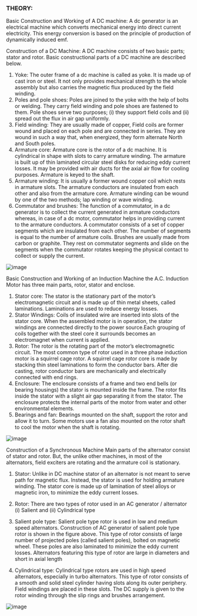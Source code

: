 ### THEORY: 

Basic Construction and Working of A DC machine: A dc generator is an electrical machine which converts mechanical energy into direct current electricity. This energy conversion is based on the principle of production of dynamically induced emf.

Construction of a DC Machine: A DC machine consists of two basic parts; stator and rotor. Basic constructional parts of a DC machine are described below. 
1. Yoke: The outer frame of a dc machine is called as yoke. It is made up of cast iron or steel. It not only provides mechanical strength to the whole assembly but also carries the magnetic flux produced by the field winding.
 2. Poles and pole shoes: Poles are joined to the yoke with the help of bolts or welding. They carry field winding and pole shoes are fastened to them. Pole shoes serve two purposes; 
 (i) they support field coils and
 (ii) spread out the flux in air gap uniformly. 
3. Field winding: They are usually made of copper, Field coils are former wound and placed on each pole and are connected in series. They are wound in such a way that, when energized, they form alternate North and South poles. 
4. Armature core: Armature core is the rotor of a dc machine. It is cylindrical in shape with slots to carry armature winding. The armature is built up of thin laminated circular steel disks 
for reducing eddy current losses. It may be provided with air ducts for the axial air flow for cooling purposes. Armature is keyed to the shaft.
 5. Armature winding: It is usually a former wound copper coil which rests in armature slots. The armature conductors are insulated from each other and also from the armature core. Armature winding can be wound by one of the two methods; lap winding or wave winding.
 6. Commutator and brushes: The function of a commutator, in a dc generator is to collect the current generated in armature conductors whereas, in case of a dc motor, commutator helps in providing current to the armature conductors. A commutator consists of a set of copper segments which are insulated from each other. The number of segments is equal to the number of armature coils. Brushes are usually made from carbon or graphite. They rest on commutator segments and slide on the segments when the commutator rotates keeping the physical contact to collect or supply the current. 

![image](https://user-images.githubusercontent.com/117304603/217434392-2e864ddc-f227-43be-b7d6-d22fd03a63e8.png)

 
Basic Construction and Working of an Induction Machine the A.C. Induction Motor has three main parts, rotor, stator and enclose.

1.	Stator core: The stator is the stationary part of the motor’s electromagnetic circuit and is made up of thin metal sheets, called laminations. Laminations are used to reduce energy losses. 
2.	Stator Windings: Coils of insulated wire are inserted into slots of the stator core. When the assembled motor is in operation, the stator windings are connected directly to the power source.Each grouping of coils together with the steel core it surrounds becomes an electromagnet when current is applied.
3.	 Rotor: The rotor is the rotating part of the motor’s electromagnetic circuit. The most common type of rotor used in a three phase induction motor is a squirrel cage rotor. A squirrel cage rotor core is made by stacking thin steel laminations to form the conductor bars. After die casting, rotor conductor bars are mechanically and electrically connected with end rings. 
4.	Enclosure: The enclosure consists of a frame and two end bells (or bearing housings) the stator is mounted inside the frame. The rotor fits inside the stator with a slight air gap separating it from the stator. The enclosure protects the internal parts of the motor from water and other environmental elements.
5.	 Bearings and fan: Bearings mounted on the shaft, support the rotor and allow it to turn. Some motors use a fan also mounted on the rotor shaft to cool the motor when the shaft is rotating.

![image](https://user-images.githubusercontent.com/117304603/217434795-e9f59d6b-eec6-4a84-870a-198ead436685.png)


Construction of a Synchronous Machine
 Main parts of the alternator consist of stator and rotor. But, the unlike other machines, in most of the alternators, field exciters are rotating and the armature coil is stationary.
 1. Stator: Unlike in DC machine stator of an alternator is not meant to serve path for magnetic flux. Instead, the stator is used for holding armature winding. The stator core is made up of lamination of steel alloys or magnetic iron, to minimize the eddy current losses.

 2. Rotor: There are two types of rotor used in an AC generator / alternator      
(i) Salient and
(ii)  Cylindrical type

1.  Salient pole type: 
Salient pole type rotor is used in low and medium speed alternators. Construction of AC generator of salient pole type rotor is shown in the figure above. This type of rotor consists of large number of projected poles (called salient poles), bolted on magnetic wheel. These poles are also laminated to minimize the eddy current losses. Alternators featuring this type of rotor are large in diameters and short in axial length
2.    Cylindrical type: 
Cylindrical type rotors are used in high speed alternators, especially in turbo alternators. This type of rotor consists  of a smooth and solid steel cylinder having slots along its outer periphery. Field windings are placed in these slots. The DC supply is given to the rotor winding through the slip rings and brushes arrangement.

![image](https://user-images.githubusercontent.com/117304603/217435001-34a3c97b-3913-4a25-b008-0c74dc9ca93b.png)







